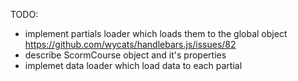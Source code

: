 TODO:
- implement partials loader which loads them to the global object
    https://github.com/wycats/handlebars.js/issues/82
- describe ScormCourse object and it's properties
- implemet data loader which load data to each partial

